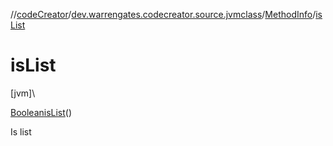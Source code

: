 //[codeCreator](../../../index.md)/[dev.warrengates.codecreator.source.jvmclass](../index.md)/[MethodInfo](index.md)/[isList](is-list.md)

# isList

[jvm]\

[Boolean](https://docs.oracle.com/javase/8/docs/api/java/lang/Boolean.html)[isList](is-list.md)()

Is list
